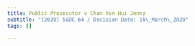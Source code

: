 ```yaml
---
title: Public Prosecutor v Chan Yun Hui Jenny
subtitle: "[2020] SGDC 64 / Decision Date: 16\_March\_2020"
tags: []

---
```

